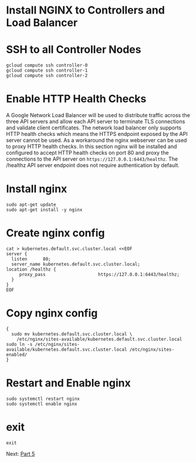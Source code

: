 # Install NGINX to Controllers and Load Balancer
# SSH to all Controller Nodes
```
gcloud compute ssh controller-0
gcloud compute ssh controller-1
gcloud compute ssh controller-2
```

# Enable HTTP Health Checks
A Google Network Load Balancer will be used to distribute traffic across the three API servers and allow each API server to terminate TLS connections and validate client certificates. The network load balancer only supports HTTP health checks which means the HTTPS endpoint exposed by the API server cannot be used. As a workaround the nginx webserver can be used to proxy HTTP health checks. In this section nginx will be installed and configured to accept HTTP health checks on port 80 and proxy the connections to the API server on `https://127.0.0.1:6443/healthz`.
The /healthz API server endpoint does not require authentication by default.

# Install nginx
```
sudo apt-get update
sudo apt-get install -y nginx
```

# Create nginx config
```
cat > kubernetes.default.svc.cluster.local <<EOF
server {
  listen      80;
  server_name kubernetes.default.svc.cluster.local;
location /healthz {
     proxy_pass                    https://127.0.0.1:6443/healthz;
  }
}
EOF
```

# Copy nginx config
```                                                 
{
  sudo mv kubernetes.default.svc.cluster.local \
    /etc/nginx/sites-available/kubernetes.default.svc.cluster.local
sudo ln -s /etc/nginx/sites-available/kubernetes.default.svc.cluster.local /etc/nginx/sites-enabled/
}
```

# Restart and Enable nginx
```                                                 
sudo systemctl restart nginx
sudo systemctl enable nginx
```

# exit
```
exit
```

Next: [Part 5](06-part-05.md)
